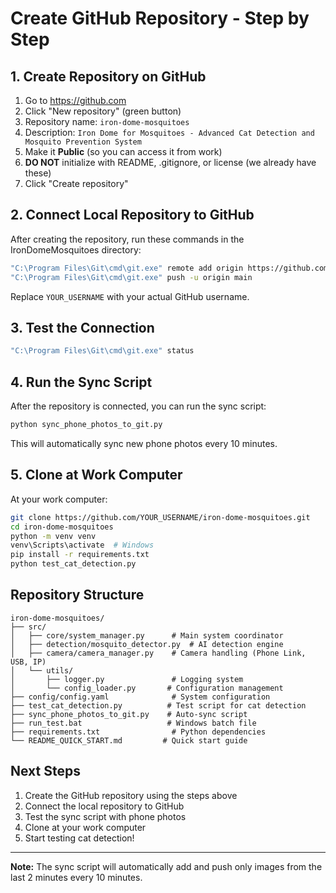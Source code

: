 # Create GitHub Repository - Step by Step

## 1. Create Repository on GitHub

1. Go to https://github.com
2. Click "New repository" (green button)
3. Repository name: `iron-dome-mosquitoes`
4. Description: `Iron Dome for Mosquitoes - Advanced Cat Detection and Mosquito Prevention System`
5. Make it **Public** (so you can access it from work)
6. **DO NOT** initialize with README, .gitignore, or license (we already have these)
7. Click "Create repository"

## 2. Connect Local Repository to GitHub

After creating the repository, run these commands in the IronDomeMosquitoes directory:

```bash
"C:\Program Files\Git\cmd\git.exe" remote add origin https://github.com/YOUR_USERNAME/iron-dome-mosquitoes.git
"C:\Program Files\Git\cmd\git.exe" push -u origin main
```

Replace `YOUR_USERNAME` with your actual GitHub username.

## 3. Test the Connection

```bash
"C:\Program Files\Git\cmd\git.exe" status
```

## 4. Run the Sync Script

After the repository is connected, you can run the sync script:

```bash
python sync_phone_photos_to_git.py
```

This will automatically sync new phone photos every 10 minutes.

## 5. Clone at Work Computer

At your work computer:

```bash
git clone https://github.com/YOUR_USERNAME/iron-dome-mosquitoes.git
cd iron-dome-mosquitoes
python -m venv venv
venv\Scripts\activate  # Windows
pip install -r requirements.txt
python test_cat_detection.py
```

## Repository Structure

```
iron-dome-mosquitoes/
├── src/
│   ├── core/system_manager.py      # Main system coordinator
│   ├── detection/mosquito_detector.py  # AI detection engine
│   ├── camera/camera_manager.py    # Camera handling (Phone Link, USB, IP)
│   └── utils/
│       ├── logger.py               # Logging system
│       └── config_loader.py       # Configuration management
├── config/config.yaml              # System configuration
├── test_cat_detection.py          # Test script for cat detection
├── sync_phone_photos_to_git.py    # Auto-sync script
├── run_test.bat                   # Windows batch file
├── requirements.txt                # Python dependencies
└── README_QUICK_START.md         # Quick start guide
```

## Next Steps

1. Create the GitHub repository using the steps above
2. Connect the local repository to GitHub
3. Test the sync script with phone photos
4. Clone at your work computer
5. Start testing cat detection!

---

**Note:** The sync script will automatically add and push only images from the last 2 minutes every 10 minutes. 
